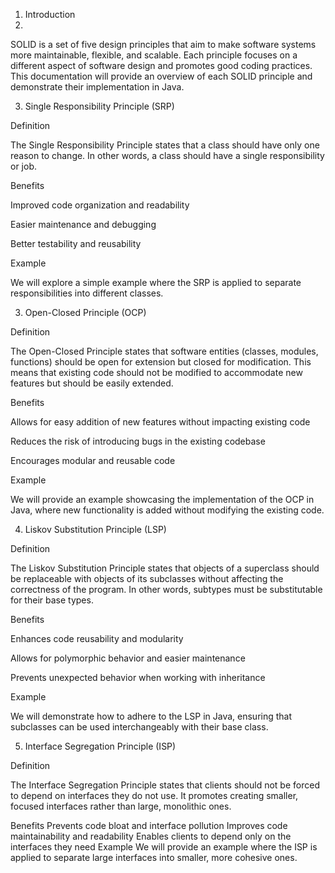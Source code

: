 1. Introduction
2. 
SOLID is a set of five design principles that aim to make software systems more maintainable, flexible, and scalable. Each principle focuses on a different aspect of software design and promotes good coding practices. This documentation will provide an overview of each SOLID principle and demonstrate their implementation in Java.

3. Single Responsibility Principle (SRP)
   
Definition

The Single Responsibility Principle states that a class should have only one reason to change. In other words, a class should have a single responsibility or job.

Benefits

Improved code organization and readability

Easier maintenance and debugging

Better testability and reusability

Example

We will explore a simple example where the SRP is applied to separate responsibilities into different classes.

3. Open-Closed Principle (OCP)

Definition

The Open-Closed Principle states that software entities (classes, modules, functions) should be open for extension but closed for modification. This means that existing code should not be modified to accommodate new features but should be easily extended.

Benefits

Allows for easy addition of new features without impacting existing code

Reduces the risk of introducing bugs in the existing codebase

Encourages modular and reusable code

Example

We will provide an example showcasing the implementation of the OCP in Java, where new functionality is added without modifying the existing code.

4. Liskov Substitution Principle (LSP)

Definition

The Liskov Substitution Principle states that objects of a superclass should be replaceable with objects of its subclasses without affecting the correctness of the program. In other words, subtypes must be substitutable for their base types.

Benefits

Enhances code reusability and modularity

Allows for polymorphic behavior and easier maintenance

Prevents unexpected behavior when working with inheritance

Example

We will demonstrate how to adhere to the LSP in Java, ensuring that subclasses can be used interchangeably with their base class.

5. Interface Segregation Principle (ISP)

Definition

The Interface Segregation Principle states that clients should not be forced to depend on interfaces they do not use. It promotes creating smaller, focused interfaces rather than large, monolithic ones.

Benefits
Prevents code bloat and interface pollution
Improves code maintainability and readability
Enables clients to depend only on the interfaces they need
Example
We will provide an example where the ISP is applied to separate large interfaces into smaller, more cohesive ones.
